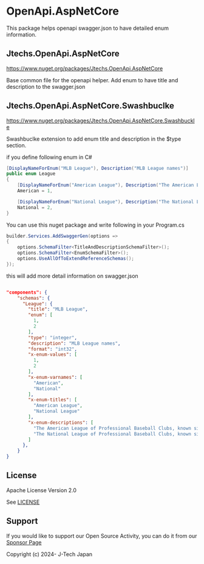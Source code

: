 # OpenApi.AspNetCore

This package helps openapi swagger.json to have detailed enum information.

## Jtechs.OpenApi.AspNetCore

https://www.nuget.org/packages/Jtechs.OpenApi.AspNetCore

Base common file for the openapi helper. Add enum to have title and description to the swagger.json

## Jtechs.OpenApi.AspNetCore.Swashbuclke

https://www.nuget.org/packages/Jtechs.OpenApi.AspNetCore.Swashbuckle

Swashbuclke extension to add enum title and description in the $type section.

if you define following enum in C#

```csharp
[DisplayNameForEnum("MLB League"), Description("MLB League names")]
public enum League
{
    [DisplayNameForEnum("American League"), Description("The American League of Professional Baseball Clubs, known simply as the American League (AL), is one of two leagues that make up Major League Baseball (MLB) in the United States and Canada.")]
    American = 1,

    [DisplayNameForEnum("National League"), Description("The National League of Professional Baseball Clubs, known simply as the National League (NL), is the older of two leagues constituting Major League Baseball (MLB) in the United States and Canada.")]
    National = 2,
}
```

You can use this nuget package and write following in your Program.cs

```csharp
builder.Services.AddSwaggerGen(options =>
{
    options.SchemaFilter<TitleAndDescriptionSchemaFilter>();
    options.SchemaFilter<EnumSchemaFilter>();
    options.UseAllOfToExtendReferenceSchemas();
});
```

this will add more detail information on swagger.json

```json

"components": {
    "schemas": {
      "League": {
        "title": "MLB League",
        "enum": [
          1,
          2
        ],
        "type": "integer",
        "description": "MLB League names",
        "format": "int32",
        "x-enum-values": [
          1,
          2
        ],
        "x-enum-varnames": [
          "American",
          "National"
        ],
        "x-enum-titles": [
          "American League",
          "National League"
        ],
        "x-enum-descriptions": [
          "The American League of Professional Baseball Clubs, known simply as the American League (AL), is one of two leagues that make up Major League Baseball (MLB) in the United States and Canada.",
          "The National League of Professional Baseball Clubs, known simply as the National League (NL), is the older of two leagues constituting Major League Baseball (MLB) in the United States and Canada."
        ]
      },
    }
}
```

## License
Apache License Version 2.0

See [LICENSE](https://github.com/J-Tech-Japan/OpenApi.AspNetCore/blob/main/LICENSE)

## Support
If you would like to support our Open Source Activity, you can do it from our [Sponsor Page](https://github.com/sponsors/J-Tech-Japan)

Copyright (c) 2024- J-Tech Japan
